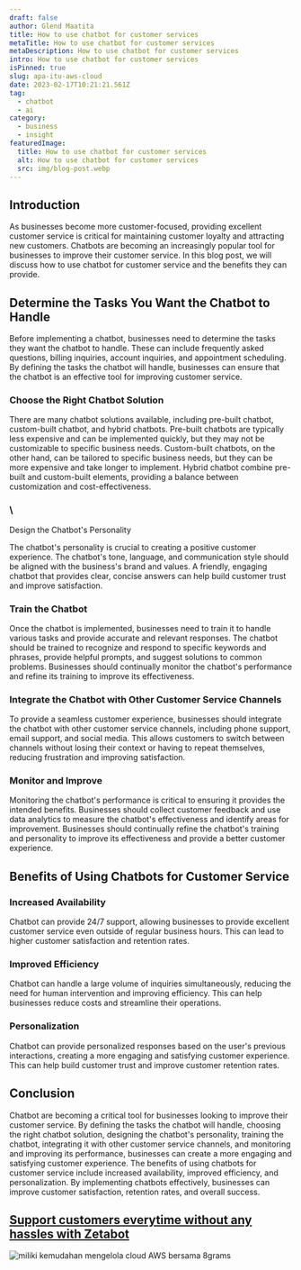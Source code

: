 ```yaml
---
draft: false
author: Glend Maatita
title: How to use chatbot for customer services
metaTitle: How to use chatbot for customer services
metaDescription: How to use chatbot for customer services
intro: How to use chatbot for customer services
isPinned: true
slug: apa-itu-aws-cloud
date: 2023-02-17T10:21:21.561Z
tag:
  - chatbot
  - ai
category:
  - business
  - insight
featuredImage:
  title: How to use chatbot for customer services
  alt: How to use chatbot for customer services
  src: img/blog-post.webp
---
```

## Introduction

As businesses become more customer-focused, providing excellent customer service is critical for maintaining customer loyalty and attracting new customers. Chatbots are becoming an increasingly popular tool for businesses to improve their customer service. In this blog post, we will discuss how to use chatbot for customer service and the benefits they can provide.

## Determine the Tasks You Want the Chatbot to Handle

Before implementing a chatbot, businesses need to determine the tasks they want the chatbot to handle. These can include frequently asked questions, billing inquiries, account inquiries, and appointment scheduling. By defining the tasks the chatbot will handle, businesses can ensure that the chatbot is an effective tool for improving customer service.

### Choose the Right Chatbot Solution

There are many chatbot solutions available, including pre-built chatbot, custom-built chatbot, and hybrid chatbots. Pre-built chatbots are typically less expensive and can be implemented quickly, but they may not be customizable to specific business needs. Custom-built chatbots, on the other hand, can be tailored to specific business needs, but they can be more expensive and take longer to implement. Hybrid chatbot combine pre-built and custom-built elements, providing a balance between customization and cost-effectiveness.

### \
Design the Chatbot's Personality

The chatbot's personality is crucial to creating a positive customer experience. The chatbot's tone, language, and communication style should be aligned with the business's brand and values. A friendly, engaging chatbot that provides clear, concise answers can help build customer trust and improve satisfaction.

### Train the Chatbot

Once the chatbot is implemented, businesses need to train it to handle various tasks and provide accurate and relevant responses. The chatbot should be trained to recognize and respond to specific keywords and phrases, provide helpful prompts, and suggest solutions to common problems. Businesses should continually monitor the chatbot's performance and refine its training to improve its effectiveness.

### Integrate the Chatbot with Other Customer Service Channels

To provide a seamless customer experience, businesses should integrate the chatbot with other customer service channels, including phone support, email support, and social media. This allows customers to switch between channels without losing their context or having to repeat themselves, reducing frustration and improving satisfaction.

### Monitor and Improve

Monitoring the chatbot's performance is critical to ensuring it provides the intended benefits. Businesses should collect customer feedback and use data analytics to measure the chatbot's effectiveness and identify areas for improvement. Businesses should continually refine the chatbot's training and personality to improve its effectiveness and provide a better customer experience.

## Benefits of Using Chatbots for Customer Service

### Increased Availability

Chatbot can provide 24/7 support, allowing businesses to provide excellent customer service even outside of regular business hours. This can lead to higher customer satisfaction and retention rates.

### Improved Efficiency

Chatbot can handle a large volume of inquiries simultaneously, reducing the need for human intervention and improving efficiency. This can help businesses reduce costs and streamline their operations.

### Personalization

Chatbot can provide personalized responses based on the user's previous interactions, creating a more engaging and satisfying customer experience. This can help build customer trust and improve customer retention rates.

## Conclusion

Chatbot are becoming a critical tool for businesses looking to improve their customer service. By defining the tasks the chatbot will handle, choosing the right chatbot solution, designing the chatbot's personality, training the chatbot, integrating it with other customer service channels, and monitoring and improving its performance, businesses can create a more engaging and satisfying customer experience. The benefits of using chatbots for customer service include increased availability, improved efficiency, and personalization. By implementing chatbots effectively, businesses can improve customer satisfaction, retention rates, and overall success.

## [Support customers everytime without any hassles with Zetabot](https://zetabot.co?utm_source=Blog&utm_medium=organic+keyword&utm_campaign=blog&utm_id=Blog)

<!--StartFragment-->

![miliki kemudahan mengelola cloud AWS bersama 8grams](https://cdn.discordapp.com/attachments/892612412014997557/1076082197401964605/carousel-5b5aed1ac8f3dee5fc7aa6f34d34987c.webp)

<!--EndFragment-->